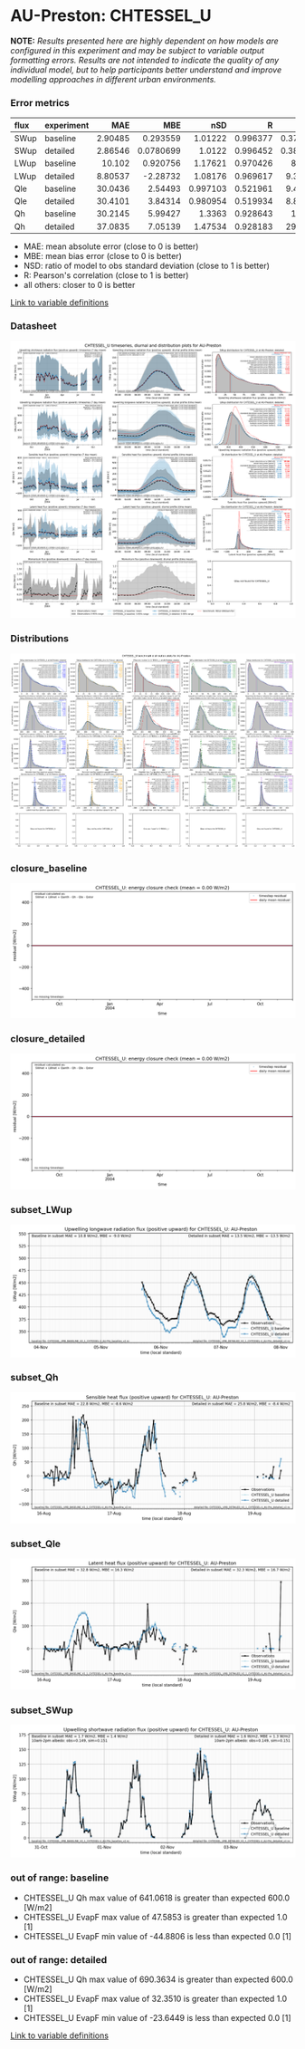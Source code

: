 # AU-Preston: CHTESSEL_U

**NOTE:** *Results presented here are highly dependent on how models are configured in this experiment and may be subject to variable output formatting errors. Results are not intended to indicate the quality of any individual model, but to help participants better understand and improve modelling approaches in different urban environments.*

### Error metrics

| flux   | experiment   |      MAE |        MBE |      nSD |        R |       5th |      95th |     cRMSE |      AMBE |      1-nSD |       1-R |   nSkewness |   nKurtosis |   Overlap |
|:-------|:-------------|---------:|-----------:|---------:|---------:|----------:|----------:|----------:|----------:|-----------:|----------:|------------:|------------:|----------:|
| SWup   | baseline     |  2.90485 |  0.293559  | 1.01222  | 0.996377 |  0.371722 |   2.77522 | 0.0865067 | 0.293559  | 0.0122181  | 0.0036228 |   0.0313977 |   0.0793756 | 0.0618947 |
| SWup   | detailed     |  2.86546 |  0.0780699 | 1.0122   | 0.996452 |  0.388156 |   2.62971 | 0.0856273 | 0.0780699 | 0.0122005  | 0.0035483 |   0.0389963 |   0.0845951 | 0.0603226 |
| LWup   | baseline     | 10.102   |  0.920756  | 1.17621  | 0.970426 |  8.5103   |  18.2723  | 0.317206  | 0.920756  | 0.176211   | 0.0295735 |   0.0289826 |   0.050621  | 0.0832373 |
| LWup   | detailed     |  8.80537 | -2.28732   | 1.08176  | 0.969617 |  9.35015  |   5.04826 | 0.269106  | 2.28732   | 0.0817613  | 0.0303825 |   0.0393912 |   0.0469117 | 0.0759075 |
| Qle    | baseline     | 30.0436  |  2.54493   | 0.997103 | 0.521961 |  9.49197  |   7.32897 | 0.976379  | 2.54493   | 0.00289726 | 0.478039  |   0.217216  |   0.0864206 | 0.142226  |
| Qle    | detailed     | 30.4101  |  3.84314   | 0.980954 | 0.519934 |  8.86399  |   4.28762 | 0.970675  | 3.84314   | 0.0190455  | 0.480066  |   0.164354  |   0.122573  | 0.111758  |
| Qh     | baseline     | 30.2145  |  5.99427   | 1.3363   | 0.928643 | 16.023    |  89.2008  | 0.551186  | 5.99427   | 0.3363     | 0.0713567 |   0.113249  |   0.206649  | 0.170233  |
| Qh     | detailed     | 37.0835  |  7.05139   | 1.47534  | 0.928183 | 29.8102   | 125.627   | 0.661711  | 7.05139   | 0.475343   | 0.0718174 |   0.0766672 |   0.110751  | 0.22729   |

 - MAE: mean absolute error (close to 0 is better)
 - MBE: mean bias error (close to 0 is better)
 - NSD: ratio of model to obs standard deviation (close to 1 is better)
 - R: Pearson's correlation (close to 1 is better)
 - all others: closer to 0 is better

[Link to variable definitions](../modelattrs/variable_definitions.md)

### <a name="datasheet"></a>Datasheet
[![CHTESSEL_U_AU-Preston_Datasheet.png](CHTESSEL_U_AU-Preston_Datasheet.png)](CHTESSEL_U_AU-Preston_Datasheet.png)

### <a name="distributions"></a>Distributions
[![CHTESSEL_U_AU-Preston_Distributions.png](CHTESSEL_U_AU-Preston_Distributions.png)](CHTESSEL_U_AU-Preston_Distributions.png)

### <a name="closure_baseline"></a>closure_baseline
[![CHTESSEL_U_AU-Preston_closure_baseline.png](CHTESSEL_U_AU-Preston_closure_baseline.png)](CHTESSEL_U_AU-Preston_closure_baseline.png)

### <a name="closure_detailed"></a>closure_detailed
[![CHTESSEL_U_AU-Preston_closure_detailed.png](CHTESSEL_U_AU-Preston_closure_detailed.png)](CHTESSEL_U_AU-Preston_closure_detailed.png)

### <a name="subset_lwup"></a>subset_LWup
[![CHTESSEL_U_AU-Preston_subset_LWup.png](CHTESSEL_U_AU-Preston_subset_LWup.png)](CHTESSEL_U_AU-Preston_subset_LWup.png)

### <a name="subset_qh"></a>subset_Qh
[![CHTESSEL_U_AU-Preston_subset_Qh.png](CHTESSEL_U_AU-Preston_subset_Qh.png)](CHTESSEL_U_AU-Preston_subset_Qh.png)

### <a name="subset_qle"></a>subset_Qle
[![CHTESSEL_U_AU-Preston_subset_Qle.png](CHTESSEL_U_AU-Preston_subset_Qle.png)](CHTESSEL_U_AU-Preston_subset_Qle.png)

### <a name="subset_swup"></a>subset_SWup
[![CHTESSEL_U_AU-Preston_subset_SWup.png](CHTESSEL_U_AU-Preston_subset_SWup.png)](CHTESSEL_U_AU-Preston_subset_SWup.png)

### out of range: baseline

 - CHTESSEL_U Qh max value of 641.0618 is greater than expected 600.0 [W/m2]
 - CHTESSEL_U EvapF max value of 47.5853 is greater than expected 1.0 [1]
 - CHTESSEL_U EvapF min value of -44.8806 is less than expected 0.0 [1]

### out of range: detailed

 - CHTESSEL_U Qh max value of 690.3634 is greater than expected 600.0 [W/m2]
 - CHTESSEL_U EvapF max value of 32.3510 is greater than expected 1.0 [1]
 - CHTESSEL_U EvapF min value of -23.6449 is less than expected 0.0 [1]


[Link to variable definitions](../modelattrs/variable_definitions.md)

